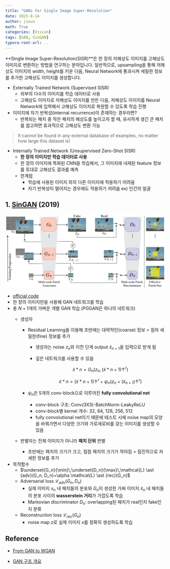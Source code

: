 ```yaml
---
title: "GANs for Single Image Super-Resolution"
date: 2023-8-14
author: jieun
math: True
categories: [Vision]
tags: [GAN, SinGAN]
typora-root-url: ..
---
```


**Single Image Super-Resolution(SISR)**은 한 장의 저해상도 이미지를 고해상도 이미지로 변환하는 방법을 연구하는 분야입니다. 일반적으로, upsampling을 통해 저해상도 이미지의 width, height를 키운 다음, Neural Network에 통과시켜 세밀한 정보를 추가한 고해상도 이미지를 생성합니다.

- Externally Trained Network (Supervised SISR)
  - 외부의 다수의 이미지를 학습 데이터로 사용
  - 고해상도 이미지로 저해상도 이미지를 만든 다음, 저해상도 이미지를 Neural Network에 입력해서 고해상도 이미지로 복원할 수 있도록 학습 진행
- 이미지에 자기 반복성(internal recurrence)이 존재하는 경우라면?
  - 반복되는 패치 중 작은 패치의 해상도를 높이고자 할 때, 유사하게 생긴 큰 패치를 참고하면 효과적으로 고해상도 변환 가능

> It cannot be found in any external database of examples, no matter how large this dataset is!

- Internally Trained Network (Unsupervised Zero-Shot SISR)
  - **한 장의 이미지만 학습 데이터로 사용**
  - 한 장의 이미지에 특화된 CNN을 학습해서, 그 이미지에 내재된 feature 정보를 토대로 고해상도 결과를 예측
  - 한계점
    - 학습에 사용된 이미지 외의 다른 이미지에 적용하기 어려움
    - 자기 반복성이 떨어지는 경우에도 적용하기 어려움 ex) 인간의 얼굴

## 1. [SinGAN](https://arxiv.org/pdf/1905.01164.pdf) (2019)

![](/assets/img/gan/singan.png)

- [official code](https://github.com/tamarott/SinGAN)
- 한 장의 이미지만을 사용해 GAN 네트워크를 학습
- 총 $N+1$개의 가벼운 개별 GAN 학습 (PGGAN은 하나의 네트워크)
  - 생성자
    - Residual Learning을 이용해 초반에는 대략적인(coarse) 정보 > 점차 세밀한(fine) 정보를 추가
      - 생성자는 noise $z_n$와 이전 단계 output $\tilde{x}_{n+1}$을 입력으로 받게 됨
      - 깊은 네트워크를 사용할 수 있음

        $$\tilde{x} \ast n=G_n(z_n, (\tilde{x} \ast {n+1}) \uparrow^r)$$

        $$\tilde{x} \ast n=(\tilde{x} \ast {n+1}) \uparrow^r+\psi_n(z_n+(\tilde{x}_{n+1}) \uparrow^r)$$

    - $\psi_n$은 5개의 conv-block으로 이루어진 **fully convolutional net**
      - conv-block 구조: Conv(3X3)-BatchNorm-LeakyReLU
      - conv-block별 kernel 개수: 32, 64, 128, 256, 512
      - fully convolutional net이기 때문에 테스트 시에 noise map의 모양을 바꿔가면서 다양한 크기와 가로세로비를 갖는 이미지를 생성할 수 있음
  - 판별자는 전체 이미지가 아니라 **패치 단위** 판별
    
    - 초반에는 패치의 크기가 크고, 점점 패치의 크기가 작아짐 > 점진적으로 자세한 정보를 추가
- 목적함수
  - $\underset{G_n}{\min}\,\underset{D_n}{\max}\,\mathcal{L} \ast {adv}(G_n, D_n)+\alpha \mathcal{L} \ast {rec}(G_n)$
  - Adversarial loss $\mathcal{L}_{adv}(G_n, D_n)$
    - 실제 이미지 $x_n$ 내 패치들의 분포와 $G_n$이 생성한 가짜 이미지 $\tilde x_{n}$ 내 패치들의 분포 사이의 **wasserstein 거리**가 가깝도록 학습
    - Markovian discriminator $D_n$: overlapping된 패치가 real인지 fake인지 분류
  - Reconstruction loss $\mathcal{L}_{rec}(G_n)$
    - noise map $z$로 실제 이미지 $x$를 정확히 생성하도록 학습

## Reference

- [From GAN to WGAN](https://lilianweng.github.io/posts/2017-08-20-gan/)

- [GAN 구조 개요](https://developers.google.com/machine-learning/gan/gan_structure?hl=ko)
